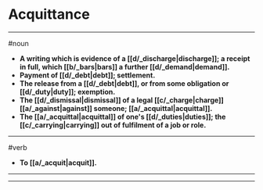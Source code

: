 # Acquittance
---
#noun
- **A writing which is evidence of a [[d/_discharge|discharge]]; a receipt in full, which [[b/_bars|bars]] a further [[d/_demand|demand]].**
- **Payment of [[d/_debt|debt]]; settlement.**
- **The release from a [[d/_debt|debt]], or from some obligation or [[d/_duty|duty]]; exemption.**
- **The [[d/_dismissal|dismissal]] of a legal [[c/_charge|charge]] [[a/_against|against]] someone; [[a/_acquittal|acquittal]].**
- **The [[a/_acquittal|acquittal]] of one's [[d/_duties|duties]]; the [[c/_carrying|carrying]] out of fulfilment of a job or role.**
---
#verb
- **To [[a/_acquit|acquit]].**
---
---
